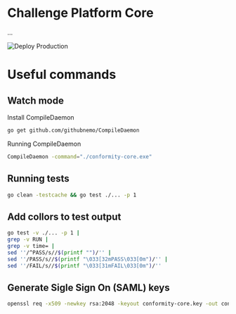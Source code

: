 # Challenge Platform Core

...

![Deploy Production](https://github.com/kelvinfloresta/challenge-platform-core/actions/workflows/deploy.yml/badge.svg)

# Useful commands

## Watch mode

Install CompileDaemon

```sh
go get github.com/githubnemo/CompileDaemon
```

Running CompileDaemon

```sh
CompileDaemon -command="./conformity-core.exe"
```

## Running tests

```sh
go clean -testcache && go test ./... -p 1
```

## Add collors to test output

```sh
go test -v ./... -p 1 |
grep -v RUN |
grep -v time= |
sed ''/^PASS/s//$(printf "")/'' |
sed ''/PASS/s//$(printf "\033[32mPASS\033[0m")/'' |
sed ''/FAIL/s//$(printf "\033[31mFAIL\033[0m")/''
```

## Generate Sigle Sign On (SAML) keys

```sh
openssl req -x509 -newkey rsa:2048 -keyout conformity-core.key -out conformity-core.cert -days 365 -nodes -subj "/CN=myservice.example.com"
```
